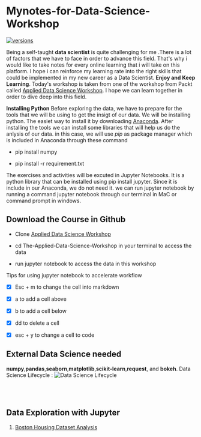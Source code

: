 # Mynotes-for-Data-Science-Workshop
[![versions](https://img.shields.io/pypi/pyversions/pybadges.svg)](https://www.python.org/downloads/)

Being a self-taught **data scientist** is quite challenging for me .There is a lot of factors that we have to face in order to advance this field. That's why i would like to take notes for every online learning that i will take on this platform. I hope i can reinforce my learning rate into the right skills that could be implemented in my new career as a Data Scientist. **Enjoy and Keep Learning**. Today's workshop is taken from one of the workshop from Packt called [Applied Data Science Workshop](https://courses.packtpub.com/collections?page=3). I hope we can learn together in order to dive deep into this field. 

**Installing Python**
Before exploring the data, we have to prepare for the tools that we will be using to get the insigt of our data. We will be installing python. The easiet way to install it by downloading [Anaconda](https://www.anaconda.com/). After installing the tools we can install some libraries that will help us do the anlysis of our data. in this case, we will use *pip* as package manager which is included in Anaconda through these command
- pip install numpy
+ pip install -r requirement.txt

The exercises and activities will be excuted in Jupyter Notebooks. It is a python library that can be installed using pip install jupyter. Since it is include in our Anaconda, we do not need it. we can run jupyter notebook by running a command jupyter notebook through our terminal in MaC or command prompt in windows. 

## Download the Course in Github
- Clone [Applied Data Science Workshop](https://github.com/PacktWorkshops/The-Applied-Data-Science-Workshop)
+ cd The-Applied-Data-Science-Workshop in your terminal to access the data
- run jupyter notebook to access the data in this workshop

Tips for using jupyter notebook to accelerate workflow 
* [x] Esc + m to change the cell into markdown
* [x] a to add a cell above
* [x] b to add a cell below
* [x] dd to delete a cell
* [x] esc + y to change a cell to code


## External Data Science needed 
**numpy**,**pandas**,**seaborn**,**matplotlib**,**scikit-learn**,**request**, and **bokeh**.
Data Science Lifecycle :
![Data Science Lifecycle](https://github.com/naiborhujosua/Notes-for-Data-Science-Workshop/blob/master/data%20science%20process.jpg)

<br><br>
Data Exploration with Jupyter
---

1. [Boston Housing Dataset Analysis](https://github.com/naiborhujosua/MyNotes-for-Data-Science-Workshop/blob/master/Boston%20Housing%20Dataset.ipynb)




